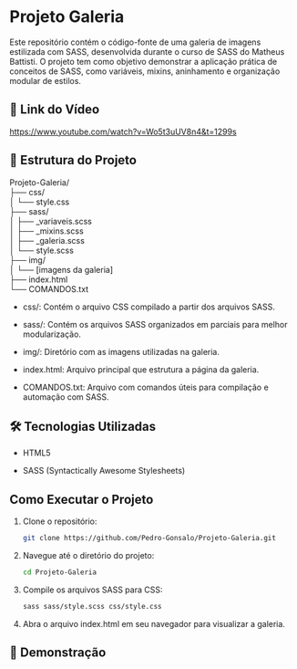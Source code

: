 
# Projeto Galeria

Este repositório contém o código-fonte de uma galeria de imagens estilizada com SASS, desenvolvida durante o curso de SASS do Matheus Battisti. O projeto tem como objetivo demonstrar a aplicação prática de conceitos de SASS, como variáveis, mixins, aninhamento e organização modular de estilos.

## 🔗 Link do Vídeo
https://www.youtube.com/watch?v=Wo5t3uUV8n4&t=1299s

## 📁 Estrutura do Projeto
Projeto-Galeria/<br>
├── css/<br>
│   └── style.css<br>
├── sass/<br>
│   ├── _variaveis.scss<br>
│   ├── _mixins.scss<br>
│   ├── _galeria.scss<br>
│   └── style.scss<br>
├── img/<br>
│   └── [imagens da galeria]<br>
├── index.html<br>
└── COMANDOS.txt<br>

* css/: Contém o arquivo CSS compilado a partir dos arquivos SASS.

* sass/: Contém os arquivos SASS organizados em parciais para melhor modularização.

* img/: Diretório com as imagens utilizadas na galeria.

* index.html: Arquivo principal que estrutura a página da galeria.

* COMANDOS.txt: Arquivo com comandos úteis para compilação e automação com SASS.

## 🛠️ Tecnologias Utilizadas
* HTML5

* SASS (Syntactically Awesome Stylesheets)

## Como Executar o Projeto

1. Clone o repositório:
    ```bash
    git clone https://github.com/Pedro-Gonsalo/Projeto-Galeria.git
    ```

2. Navegue até o diretório do projeto:
    ```bash
    cd Projeto-Galeria
    ```

3. Compile os arquivos SASS para CSS:
    ```bash
    sass sass/style.scss css/style.css
    ```

4. Abra o arquivo index.html em seu navegador para visualizar a galeria.

## 📸 Demonstração
